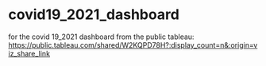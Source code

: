 # covid19_2021_dashboard

for the covid 19_2021 dashboard from the public tableau: https://public.tableau.com/shared/W2KQPD78H?:display_count=n&:origin=viz_share_link
